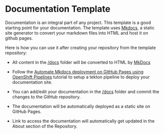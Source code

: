 # Documentation Template

Documentation is an integral part of any project. This template is a good starting point for your documentation. The template uses [Mkdocs](https://www.mkdocs.org), a static site generator to convert your markdown files into HTML and host it on github pages.

Here is how you can use it after creating your repository from the template repository:

- All content in the [/docs](/docs/) folder will be converted to HTML by [MkDocs](https://www.mkdocs.org)

- Follow the [Automate Mkdocs deployment on GitHub Pages using OpenShift Pipelines](https://github.ibm.com/manoj-jahgirdar/Mkdocs-tutorial) tutorial to setup a tekton pipeline to deploy your documentation site.

- You can add/edit your documentation in the [/docs](/docs/) folder and commit the changes to the GitHub repository.

- The documentation will be automatically deployed as a static site on GitHub Pages.

- Link to access the documentation will automatically get updated in the About section of the Repository.
